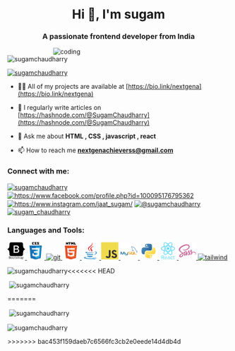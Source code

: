 <h1 align="center">Hi 👋, I'm sugam</h1>
<h3 align="center">A passionate frontend developer from India</h3>


<img align = "right" alt = "coding" width = "400" scr = "github\code.gif">

<p align="left"> <img src="https://komarev.com/ghpvc/?username=sugamchaudharry&label=Profile%20views&color=0e75b6&style=flat" alt="sugamchaudharry" /> </p>

<p align="left"> <a href="https://twitter.com/sugamchaudharry" target="blank"><img src="https://img.shields.io/twitter/follow/sugamchaudharry?logo=twitter&style=for-the-badge" alt="sugamchaudharry" /></a> </p>

- 👨‍💻 All of my projects are available at [https://bio.link/nextgena](https://bio.link/nextgena)

- 📝 I regularly write articles on [https://hashnode.com/@SugamChaudharry](https://hashnode.com/@SugamChaudharry)

- 💬 Ask me about **HTML , CSS , javascript , react**

- 📫 How to reach me **nextgenachieverss@gmail.com**

<h3 align="left">Connect with me:</h3>
<p align="left">
<a href="https://twitter.com/sugamchaudharry" target="blank"><img align="center" src="https://raw.githubusercontent.com/rahuldkjain/github-profile-readme-generator/master/src/images/icons/Social/twitter.svg" alt="sugamchaudharry" height="30" width="40" /></a>
<a href="https://fb.com/https://www.facebook.com/profile.php?id=100095176795362" target="blank"><img align="center" src="https://raw.githubusercontent.com/rahuldkjain/github-profile-readme-generator/master/src/images/icons/Social/facebook.svg" alt="https://www.facebook.com/profile.php?id=100095176795362" height="30" width="40" /></a>
<a href="https://instagram.com/https://www.instagram.com/jaat_sugam/" target="blank"><img align="center" src="https://raw.githubusercontent.com/rahuldkjain/github-profile-readme-generator/master/src/images/icons/Social/instagram.svg" alt="https://www.instagram.com/jaat_sugam/" height="30" width="40" /></a>
<a href="https://hashnode.com/@sugamchaudharry" target="blank"><img align="center" src="https://raw.githubusercontent.com/rahuldkjain/github-profile-readme-generator/master/src/images/icons/Social/hashnode.svg" alt="@sugamchaudharry" height="30" width="40" /></a>
<a href="https://www.leetcode.com/sugam_chaudharry" target="blank"><img align="center" src="https://raw.githubusercontent.com/rahuldkjain/github-profile-readme-generator/master/src/images/icons/Social/leet-code.svg" alt="sugam_chaudharry" height="30" width="40" /></a>
</p>

<h3 align="left">Languages and Tools:</h3>
<p align="left"> <a href="https://getbootstrap.com" target="_blank" rel="noreferrer"> <img src="https://raw.githubusercontent.com/devicons/devicon/master/icons/bootstrap/bootstrap-plain-wordmark.svg" alt="bootstrap" width="40" height="40"/> </a> <a href="https://www.w3schools.com/css/" target="_blank" rel="noreferrer"> <img src="https://raw.githubusercontent.com/devicons/devicon/master/icons/css3/css3-original-wordmark.svg" alt="css3" width="40" height="40"/> </a> <a href="https://git-scm.com/" target="_blank" rel="noreferrer"> <img src="https://www.vectorlogo.zone/logos/git-scm/git-scm-icon.svg" alt="git" width="40" height="40"/> </a> <a href="https://www.w3.org/html/" target="_blank" rel="noreferrer"> <img src="https://raw.githubusercontent.com/devicons/devicon/master/icons/html5/html5-original-wordmark.svg" alt="html5" width="40" height="40"/> </a> <a href="https://www.java.com" target="_blank" rel="noreferrer"> <img src="https://raw.githubusercontent.com/devicons/devicon/master/icons/java/java-original.svg" alt="java" width="40" height="40"/> </a> <a href="https://developer.mozilla.org/en-US/docs/Web/JavaScript" target="_blank" rel="noreferrer"> <img src="https://raw.githubusercontent.com/devicons/devicon/master/icons/javascript/javascript-original.svg" alt="javascript" width="40" height="40"/> </a> <a href="https://www.mysql.com/" target="_blank" rel="noreferrer"> <img src="https://raw.githubusercontent.com/devicons/devicon/master/icons/mysql/mysql-original-wordmark.svg" alt="mysql" width="40" height="40"/> </a> <a href="https://www.python.org" target="_blank" rel="noreferrer"> <img src="https://raw.githubusercontent.com/devicons/devicon/master/icons/python/python-original.svg" alt="python" width="40" height="40"/> </a> <a href="https://reactjs.org/" target="_blank" rel="noreferrer"> <img src="https://raw.githubusercontent.com/devicons/devicon/master/icons/react/react-original-wordmark.svg" alt="react" width="40" height="40"/> </a> <a href="https://sass-lang.com" target="_blank" rel="noreferrer"> <img src="https://raw.githubusercontent.com/devicons/devicon/master/icons/sass/sass-original.svg" alt="sass" width="40" height="40"/> </a> <a href="https://tailwindcss.com/" target="_blank" rel="noreferrer"> <img src="https://www.vectorlogo.zone/logos/tailwindcss/tailwindcss-icon.svg" alt="tailwind" width="40" height="40"/> </a> </p>

<p><img align="left" src="https://github-readme-stats.vercel.app/api/top-langs?username=sugamchaudharry&show_icons=true&locale=en&layout=compact" alt="sugamchaudharry" /></p>

<<<<<<< HEAD
<p>&nbsp;<img align="center" src="https://github-readme-stats.vercel.app/api?username=sugamchaudharry&show_icons=true&locale=en" alt="sugamchaudharry" /></p>
=======
<p>&nbsp;<img align="center" src="https://github-readme-stats.vercel.app/api?username=sugamchaudharry&show_icons=true&locale=en" alt="sugamchaudharry" /></p>

<p><img align="center" src="https://github-readme-streak-stats.herokuapp.com/?user=sugamchaudharry&" alt="sugamchaudharry" /></p>
>>>>>>> bac453f159daeb7c6566fc3cb2e0eede14d4db4d
